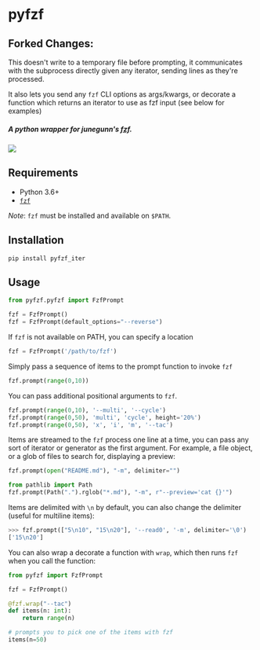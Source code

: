 # pyfzf

## Forked Changes:

This doesn't write to a temporary file before prompting, it communicates with the subprocess directly given any iterator, sending lines as they're processed.

It also lets you send any `fzf` CLI options as args/kwargs, or decorate a function which returns an iterator to use as fzf input (see below for examples)

##### A python wrapper for _junegunn_'s [fzf](https://github.com/junegunn/fzf).

![](https://raw.githubusercontent.com/nk412/pyfzf/master/pyfzf.gif)

## Requirements

- Python 3.6+
- [`fzf`](https://github.com/junegunn/fzf)

_Note_: `fzf` must be installed and available on `$PATH`.

## Installation

    pip install pyfzf_iter

## Usage

```python
from pyfzf.pyfzf import FzfPrompt

fzf = FzfPrompt()
fzf = FzfPrompt(default_options="--reverse")
```

If `fzf` is not available on PATH, you can specify a location

```python
fzf = FzfPrompt('/path/to/fzf')
```

Simply pass a sequence of items to the prompt function to invoke `fzf`

```python
fzf.prompt(range(0,10))
```

You can pass additional positional arguments to `fzf`.

```python
fzf.prompt(range(0,10), '--multi', '--cycle')
fzf.prompt(range(0,50), 'multi', 'cycle', height='20%')
fzf.prompt(range(0,50), 'x', 'i', 'm', '--tac')
```

Items are streamed to the `fzf` process one line at a time, you can pass
any sort of iterator or generator as the first argument. For example, a file object,
or a glob of files to search for, displaying a preview:

```python
fzf.prompt(open("README.md"), "-m", delimiter="")

from pathlib import Path
fzf.prompt(Path(".").rglob("*.md"), "-m", r"--preview='cat {}'")
```

Items are delimited with `\n` by default, you can also change the delimiter (useful for multiline items):

```python
>>> fzf.prompt(["5\n10", "15\n20"], '--read0', '-m', delimiter='\0')
['15\n20']
```

You can also wrap a decorate a function with `wrap`, which then runs `fzf` when you call the function:

```python
from pyfzf import FzfPrompt

fzf = FzfPrompt()

@fzf.wrap("--tac")
def items(n: int):
    return range(n)

# prompts you to pick one of the items with fzf
items(n=50)
```
